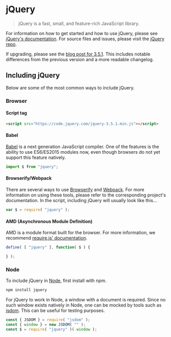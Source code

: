 # jQuery

> jQuery is a fast, small, and feature-rich JavaScript library.

For information on how to get started and how to use jQuery, please
see [jQuery's documentation](https://api.jquery.com/).
For source files and issues, please visit
the [jQuery repo](https://github.com/jquery/jquery).

If upgrading, please see
the [blog post for 3.5.1](https://blog.jquery.com/2020/05/04/jquery-3-5-1-released-fixing-a-regression/).
This includes notable differences from the previous version and a more readable changelog.

## Including jQuery

Below are some of the most common ways to include jQuery.

### Browser

#### Script tag

```html
<script src="https://code.jquery.com/jquery-3.5.1.min.js"></script>
```

#### Babel

[Babel](https://babeljs.io/) is a next generation JavaScript compiler. One of the features
is the ability to use ES6/ES2015 modules now, even though browsers do not yet support this
feature natively.

```js
import $ from "jquery";
```

#### Browserify/Webpack

There are several ways to use [Browserify](http://browserify.org/)
and [Webpack](https://webpack.github.io/). For more information on using these tools,
please refer to the corresponding project's documentation. In the script, including jQuery
will usually look like this...

```js
var $ = require( "jquery" );
```

#### AMD (Asynchronous Module Definition)

AMD is a module format built for the browser. For more information, we
recommend [require.js' documentation](https://requirejs.org/docs/whyamd.html).

```js
define( [ "jquery" ], function( $ ) {

} );
```

### Node

To include jQuery in [Node](https://nodejs.org/), first install with npm.

```sh
npm install jquery
```

For jQuery to work in Node, a window with a document is required. Since no such window
exists natively in Node, one can be mocked by tools such
as [jsdom](https://github.com/jsdom/jsdom). This can be useful for testing purposes.

```js
const { JSDOM } = require( "jsdom" );
const { window } = new JSDOM( "" );
const $ = require( "jquery" )( window );
```
